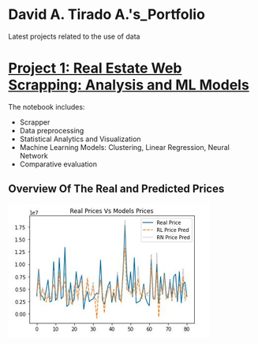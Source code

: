 # David A. Tirado A.'s_Portfolio
Latest projects related to the use of data
# [Project 1: Real Estate Web Scrapping: Analysis and ML Models](https://github.com/dataismyname/real_estate_web_scrapping_analysis)
The notebook includes:
* Scrapper
* Data preprocessing
* Statistical Analytics and Visualization
* Machine Learning Models: Clustering, Linear Regression, Neural Network
* Comparative evaluation

## Overview Of The Real and Predicted Prices
![](101.JPG)
